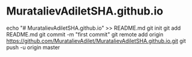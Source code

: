 # MuratalievAdiletSHA.github.io
echo "# MuratalievAdiletSHA.github.io" >> README.md
git init
git add README.md
git commit -m "first commit"
git remote add origin https://github.com/MuratalievAdilet/MuratalievAdiletSHA.github.io.git
git push -u origin master
